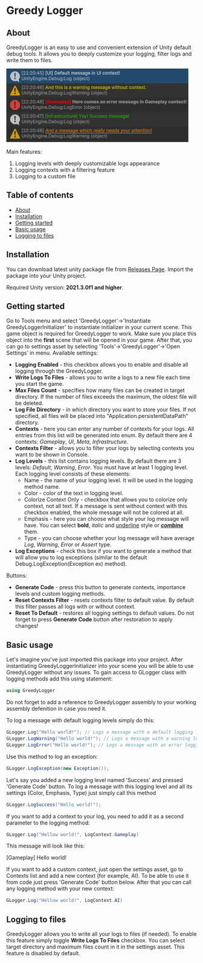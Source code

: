 # Greedy Logger
## About
GreedyLogger is an easy to use and convenient extension of Unity default debug tools. It allows you to deeply customize your logging, filter logs and write them to files. 

![image](/Documentation/greedy_logger_main_image.png)

Main features:
1.	Logging levels with deeply customizable logs appearance 
2.	Logging contexts with a filtering feature
3.	Logging to a custom file

## Table of contents
- [About](#about)
- [Installation](#installation)
- [Getting started](#getting-started)
- [Basic usage](#basic-usage)
- [Logging to files](#logging-to-files)

## Installation
You can download latest unity package file from [Releases Page](https://github.com/GreedyGrung/GreedyLogger/releases). Import the package into your Unity project.

Required Unity version: **2021.3.0f1 and higher**.

## Getting started
Go to Tools menu and select 'GreedyLogger'->'Instantiate GreedyLoggerInitializer' to instantiate initializer in your current scene. This game object is required for GreedyLogger to work. Make sure you place this object into the **first** scene that will be opened in your game.
After that, you can go to settings asset by selecting 'Tools'->'GreedyLogger'->'Open Settings' in menu.
Available settings:
* **Logging Enabled** - this checkbox allows you to enable and disable all logging through the GreedyLogger.
* **Write Logs To Files** - allows you to write a logs to a new file each time you start the game.
* **Max Files Count** - specifies how many files can be created in target directory. If the number of files exceeds the maximum, the oldest file will be deleted.
* **Log File Directory** - in which directory you want to store your files. If not specified, all files will be placed into "Application.persistentDataPath" directory.
* **Contexts** - here you can enter any number of contexts for your logs. All entries from this list will be generated into enum. By default there are 4 contexts: *Gameplay*, *UI*, *Meta*, *Infrastructure*.
* **Contexts Filter** - allows you to filter your logs by selecting contexts you want to be shown in Console.
* **Log Levels** - this list contains logging levels. By default there are 3 levels: *Default*, *Warning*, *Error*. You must have at least 1 logging level. Each logging level consists of these elements:
    * Name - the name of your logging level. It will be used in the logging method name.
    * Color - color of the text in logging level.
    * Colorize Context Only - checkbox that allows you to colorize only context, not all text. If a message is sent without context with this checkbox enabled, the whole message will not be colored at all.
    * Emphasis - here you can choose what style your log message will have. You can select **bold**, *italic* and <ins>underline</ins> style or <ins>***combine***</ins> them.
    * Type - you can choose whether your log message will have average *Log*, *Warning*, *Error* or *Assert* type.
* **Log Exceptions** - check this box if you want to generate a method that will allow you to log exceptions (similar to the default Debug.LogException(Exception ex) method).

Buttons:
* **Generate Code** - press this button to generate contexts, importance levels and custom logging methods.
* **Reset Contexts Filter** - resets contexts filter to default value. By default this filter passes all logs with or without context.
* **Reset To Default** - restores all logging settings to default values. Do not forget to press **Generate Code** button after restoration to apply changes! 

## Basic usage
Let's imagine you've just imported this package into your project. After instantiating GreedyLoggerInitializer into your scene you will be able to use GreedyLogger without any issues.
To gain access to GLogger class with logging methods add this using statement:
```cs
using GreedyLogger
```
Do not forget to add a reference to GreedyLogger assembly to your working assembly defenition in case you need it. 

To log a message with default logging levels simply do this:
```cs
GLogger.Log("Hello world!"); // Logs a message with a default logging level
GLogger.LogWarning("Hello world!"); // Logs a message with a warning logging level
GLogger.LogError("Hello world!"); // Logs a message with an error logging level
```
Use this method to log an exception:
```cs
GLogger.LogException(new Exception());
```
Let's say you added a new logging level named 'Success' and pressed 'Generate Code' button. To log a message with this logging level and all its settings (Color, Emphasis, Type) just simply call this method
```cs
GLogger.LogSuccess("Hello world!");
```
If you want to add a context to your log, you need to add it as a second parameter to the logging method:
```cs
GLogger.Log("Hellow world!", LogContext.Gameplay)
```
This message will look like this: 

\[Gameplay\] Hello world!

If you want to add a custom context, just open the settings asset, go to Contexts list and add a new context (for example, AI). To be able to use it from code just press 'Generate Code' button below. After that you can call any logging method with your new context:
```cs
GLogger.Log("Hellow world!", LogContext.AI)
```

## Logging to files
GreedyLogger allows you to write all your logs to files (if needed). To enable this feature simply toggle **Write Logs To Files** checkbox. You can select target directory and maximum files count in it in the settings asset. This feature is disabled by default.
